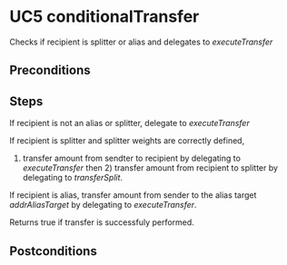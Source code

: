 # UC5 conditionalTransfer

Checks if recipient is splitter or alias and delegates to <i>executeTransfer</i>

## Preconditions

## Steps
If recipient is not an alias or splitter, delegate to <i>executeTransfer</i>

If recipient is splitter and splitter weights are correctly defined,
1) transfer amount from sendter to recipient by delegating to <i>executeTransfer</i> then 2) transfer amount from recipient to splitter by 
delegating to <i>transferSplit</i>.

If recipient is alias, transfer amount from sender to the alias target <i>addrAliasTarget</i> by delegating to <i>executeTransfer</i>.

Returns true if transfer is successfuly performed.

## Postconditions



